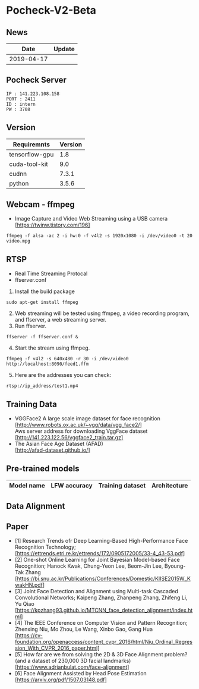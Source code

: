 # Pocheck-V2-Beta

## News
| Date     | Update |
|----------|--------|
| 2019-04-17 | 
 
## Pocheck Server
```
IP : 141.223.108.158
PORT : 2411
ID : intern
PW : 3708
```

## Version
| Requiremnts      | Version |
|-----------------|--------------|
|tensorflow-gpu| 1.8|
|cuda-tool-kit| 9.0|
|cudnn| 7.3.1|
|python| 3.5.6|

## Webcam - ffmpeg
- Image Capture and Video Web Streaming using a USB camera<br>[https://twinw.tistory.com/196]
```
ffmpeg -f alsa -ac 2 -i hw:0 -f v4l2 -s 1920x1080 -i /dev/video0 -t 20 video.mpg

```

## RTSP
- Real Time Streaming Protocal
- ffserver.conf
 1. Install the build package
```
sudo apt-get install ffmpeg
```
 2. Web streaming will be tested using ffmpeg, a video recording program, and ffserver, a web streaming server.
 3. Run ffserver.
```
ffserver -f ffserver.conf &
```
 4. Start the stream using ffmpeg.
```
ffmpeg -f v4l2 -s 640x480 -r 30 -i /dev/video0 http://localhost:8090/feed1.ffm
```
 5. Here are the addresses you can check:
```
rtsp://ip_address/test1.mp4
```

## Training Data
- VGGFace2 A large scale image dataset for face recognition<br>
[http://www.robots.ox.ac.uk/~vgg/data/vgg_face2/]<br>
Aws server address for downloading VggFace dataset<br>[http://141.223.122.56/vggface2_train.tar.gz]
- The Asian Face Age Dataset (AFAD)<br>
[http://afad-dataset.github.io/]
## Pre-trained models
| Model name      | LFW accuracy | Training dataset | Architecture |
|-----------------|--------------|------------------|-------------|

## Data Alignment

## Paper
- [1] Research Trends ofr Deep Learning-Based High-Performance Face Recognition Technology;<br>
[https://ettrends.etri.re.kr/ettrends/172/0905172005/33-4_43-53.pdf]<br>
- [2] One-shot Online Learning for Joint Bayesian Model-based
Face Recognition; Hanock Kwak, Chung-Yeon Lee, Beom-Jin Lee, Byoung-Tak Zhang<br>[https://bi.snu.ac.kr/Publications/Conferences/Domestic/KIISE2015W_KwakHN.pdf]<br>
- [3] Joint Face Detection and Alignment using Multi-task Cascaded Convolutional Networks; Kaipeng Zhang, Zhanpeng Zhang, Zhifeng Li, Yu Qiao<br>[https://kpzhang93.github.io/MTCNN_face_detection_alignment/index.html]<br>
- [4] The IEEE Conference on Computer Vision and Pattern Recognition; Zhenxing Niu, Mo Zhou, Le Wang, Xinbo Gao, Gang Hua<br>[https://cv-foundation.org/openaccess/content_cvpr_2016/html/Niu_Ordinal_Regression_With_CVPR_2016_paper.html]
- [5] How far are we from solving the 2D & 3D Face Alignment problem? (and a dataset of 230,000 3D facial landmarks)<br>[https://www.adrianbulat.com/face-alignment]
- [6] Face Alignment Assisted by Head Pose Estimation<br>
[https://arxiv.org/pdf/1507.03148.pdf]
